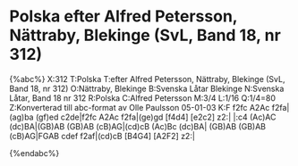 # Polska efter Alfred Petersson, Nättraby, Blekinge (SvL, Band 18, nr 312)

{%abc%}
X:312
T:Polska
T:efter Alfred Petersson, Nättraby, Blekinge (SvL, Band 18, nr 312)
O:Nättraby, Blekinge
B:Svenska Låtar Blekinge
N:Svenska Låtar, Band 18 nr 312
R:Polska
C:Alfred Petersson
M:3/4
L:1/16
Q:1/4=80
Z:Konverterad till abc-format av  Olle Paulsson 05-01-03
K:F
f2fc A2Ac f2fa|(ag)ba (gf)ed c2de|f2fc A2Ac f2fa|(ge)gd [f4d4] [e2c2] z2:|
|:c4 (Ac)AC (dc)BA|(GB)AB (GB)AB (cB)AG|(cd)cB (Ac)Bc (dc)BA|
(GB)AB (GB)AB (cB)AG|FGAB cdef f2af|(cd)cB [B4G4] [A2F2] z2:|

{%endabc%}

